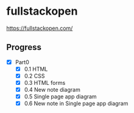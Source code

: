 # fullstackopen

https://fullstackopen.com/

## Progress 

- [x] Part0
  - [x] 0.1 HTML
  - [x] 0.2 CSS
  - [x] 0.3 HTML forms
  - [x] 0.4 New note diagram
  - [x] 0.5 Single page app diagram
  - [x] 0.6 New note in Single page app diagram
